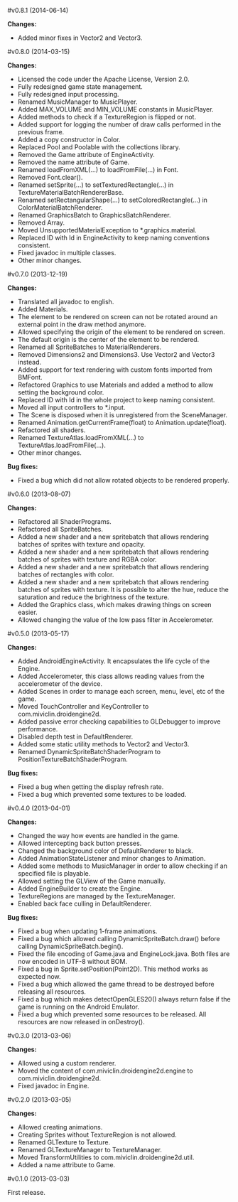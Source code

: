 #v0.8.1 (2014-06-14)

**Changes:**

- Added minor fixes in Vector2 and Vector3.

#v0.8.0 (2014-03-15)

**Changes:**

- Licensed the code under the Apache License, Version 2.0.
- Fully redesigned game state management.
- Fully redesigned input processing.
- Renamed MusicManager to MusicPlayer.
- Added MAX_VOLUME and MIN_VOLUME constants in MusicPlayer.
- Added methods to check if a TextureRegion is flipped or not.
- Added support for logging the number of draw calls performed in the previous frame.
- Added a copy constructor in Color.
- Replaced Pool and Poolable with the collections library.
- Removed the Game attribute of EngineActivity.
- Removed the name attribute of Game.
- Renamed loadFromXML(...) to loadFromFile(...) in Font.
- Removed Font.clear().
- Renamed setSprite(...) to setTexturedRectangle(...) in TextureMaterialBatchRendererBase.
- Renamed setRectangularShape(...) to setColoredRectangle(...) in ColorMaterialBatchRenderer.
- Renamed GraphicsBatch to GraphicsBatchRenderer.
- Removed Array.
- Moved UnsupportedMaterialException to *.graphics.material.
- Replaced ID with Id in EngineActivity to keep naming conventions consistent.
- Fixed javadoc in multiple classes.
- Other minor changes.

#v0.7.0 (2013-12-19)

**Changes:**

- Translated all javadoc to english.
- Added Materials.
- The element to be rendered on screen can not be rotated around an external point in the draw method anymore.
- Allowed specifying the origin of the element to be rendered on screen.
- The default origin is the center of the element to be rendered.
- Renamed all SpriteBatches to MaterialRenderers.
- Removed Dimensions2 and Dimensions3. Use Vector2 and Vector3 instead.
- Added support for text rendering with custom fonts imported from BMFont.
- Refactored Graphics to use Materials and added a method to allow setting the background color.
- Replaced ID with Id in the whole project to keep naming consistent.
- Moved all input controllers to *.input.
- The Scene is disposed when it is unregistered from the SceneManager.
- Renamed Animation.getCurrentFrame(float) to Animation.update(float).
- Refactored all shaders.
- Renamed TextureAtlas.loadFromXML(...) to TextureAtlas.loadFromFile(...).
- Other minor changes.

**Bug fixes:**

- Fixed a bug which did not allow rotated objects to be rendered properly.


#v0.6.0 (2013-08-07)

**Changes:**

- Refactored all ShaderPrograms.  
- Refactored all SpriteBatches.
- Added a new shader and a new spritebatch that allows rendering batches of sprites with texture and opacity.
- Added a new shader and a new spritebatch that allows rendering batches of sprites with texture and RGBA color.
- Added a new shader and a new spritebatch that allows rendering batches of rectangles with color.
- Added a new shader and a new spritebatch that allows rendering batches of sprites with texture. It is possible to alter the hue, reduce the saturation and reduce the brightness of the texture.
- Added the Graphics class, which makes drawing things on screen easier.
- Allowed changing the value of the low pass filter in Accelerometer.


#v0.5.0 (2013-05-17)

**Changes:**

- Added AndroidEngineActivity. It encapsulates the life cycle of the Engine.
- Added Accelerometer, this class allows reading values from the accelerometer of the device.
- Added Scenes in order to manage each screen, menu, level, etc of the game.
- Moved TouchController and KeyController to com.miviclin.droidengine2d.
- Added passive error checking capabilities to GLDebugger to improve performance.
- Disabled depth test in DefaultRenderer.
- Added some static utility methods to Vector2 and Vector3.
- Renamed DynamicSpriteBatchShaderProgram to PositionTextureBatchShaderProgram.

**Bug fixes:**

- Fixed a bug when getting the display refresh rate.
- Fixed a bug which prevented some textures to be loaded.


#v0.4.0 (2013-04-01)

**Changes:**

- Changed the way how events are handled in the game.
- Allowed intercepting back button presses.
- Changed the background color of DefaultRenderer to black.
- Added AnimationStateListener and minor changes to Animation.
- Added some methods to MusicManager in order to allow checking if an specified file is playable.
- Allowed setting the GLView of the Game manually.
- Added EngineBuilder to create the Engine.
- TextureRegions are managed by the TextureManager.
- Enabled back face culling in DefaultRenderer.

**Bug fixes:**

- Fixed a bug when updating 1-frame animations.
- Fixed a bug which allowed calling DynamicSpriteBatch.draw() before calling DynamicSpriteBatch.begin().
- Fixed the file encoding of Game.java and EngineLock.java. Both files are now encoded in UTF-8 without BOM.
- Fixed a bug in Sprite.setPosition(Point2D). This method works as expected now.
- Fixed a bug which allowed the game thread to be destroyed before releasing all resources.
- Fixed a bug which makes detectOpenGLES20() always return false if the game is running on the Android Emulator.
- Fixed a bug which prevented some resources to be released. All resources are now released in onDestroy().


#v0.3.0 (2013-03-06)

**Changes:**

- Allowed using a custom renderer.  
- Moved the content of com.miviclin.droidengine2d.engine to com.miviclin.droidengine2d.
- Fixed javadoc in Engine.


#v0.2.0 (2013-03-05)

**Changes:**

- Allowed creating animations.
- Creating Sprites without TextureRegion is not allowed.
- Renamed GLTexture to Texture.
- Renamed GLTextureManager to TextureManager.
- Moved TransformUtilities to com.miviclin.droidengine2d.util.
- Added a name attribute to Game.


#v0.1.0 (2013-03-03)

First release.
